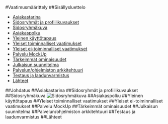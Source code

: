 #Vaatimusmäärittely
##Sisällysluettelo

* [Asiakastarina]()
* [Sidosryhmät ja profiilikuvaukset]()
* [Sidosryhmäkuva]()
* [Asiakaspolku]()
* [Yleinen käyttötapaus]()
* [Yleiset toiminnalliset vaatimukset]()
* [Yleiset ei-toiminnalliset vaatimukset]()
* [Palvelu MockUp]()
* [Tärkeimmät ominaisuudet]()
* [Julkaisun suunnitelma]()
* [Palvelun/ohjelmiston arkkitehtuuri]()
* [Testaus ja laadunvarmistus]()
* [Lähteet]()

##Johdatus
##Asiakastarina
##Sidosryhmät ja profiilikuvaukset
##Sidosryhmäkuva
![Sidosryhmäkuva](https://github.com/K2177/Ohjelmistosuunnittelu/blob/master/Images/Untitled%20Diagram.png)
##Asiakaspolku
##Yleinen käyttötapaus
##Yleiset toiminnalliset vaatimukset
##Yleiset ei-toiminnalliset vaatimukset
##Palvelu MockUp
##Tärkeimmät ominaisuudet
##Julkaisun suunnitelma
##Palvelun/ohjelmiston arkkitehtuuri
##Testaus ja laadunvarmistus
##Lähteet
